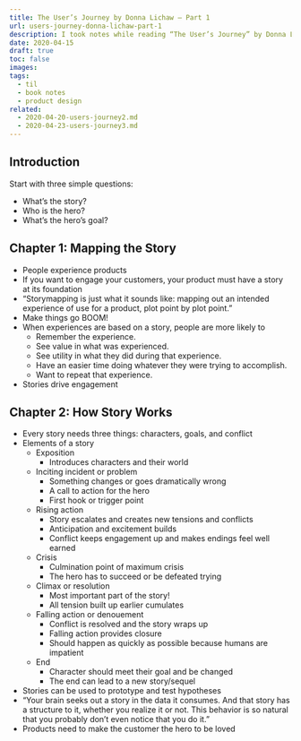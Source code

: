```yaml
---
title: The User’s Journey by Donna Lichaw – Part 1
url: users-journey-donna-lichaw-part-1
description: I took notes while reading “The User’s Journey” by Donna Lichaw.
date: 2020-04-15
draft: true
toc: false
images:
tags:
  - til
  - book notes
  - product design
related:
  - 2020-04-20-users-journey2.md
  - 2020-04-23-users-journey3.md
---
```


## Introduction
Start with three simple questions:

- What’s the story?
- Who is the hero?
- What’s the hero’s goal?

## Chapter 1: Mapping the Story
- People experience products
- If you want to engage your customers, your product must have a story at its foundation
- “Storymapping is just what it sounds like: mapping out an intended experience of use for a product, plot point by plot point.”
- Make things go BOOM!
- When experiences are based on a story, people are more likely to
    - Remember the experience.
    - See value in what was experienced.
    - See utility in what they did during that experience.
    - Have an easier time doing whatever they were trying to accomplish.
    - Want to repeat that experience.
- Stories drive engagement

## Chapter 2: How Story Works

- Every story needs three things: characters, goals, and conflict
- Elements of a story
    - Exposition
        - Introduces characters and their world
    - Inciting incident or problem
        - Something changes or goes dramatically wrong
        - A call to action for the hero
        - First hook or trigger point
    - Rising action
        - Story escalates and creates new tensions and conflicts
        - Anticipation and excitement builds
        - Conflict keeps engagement up and makes endings feel well earned
    - Crisis
        - Culmination point of maximum crisis
        - The hero has to succeed or be defeated trying
    - Climax or resolution
        - Most important part of the story!
        - All tension built up earlier cumulates
    - Falling action or denouement
        - Conflict is resolved and the story wraps up
        - Falling action provides closure
        - Should happen as quickly as possible because humans are impatient
    - End
        - Character should meet their goal and be changed
        - The end can lead to a new story/sequel
- Stories can be used to prototype and test hypotheses
- “Your brain seeks out a story in the data it consumes. And that story has a structure to it, whether you realize it or not. This behavior is so natural that you probably don’t even notice that you do it.”
- Products need to make the customer the hero to be loved